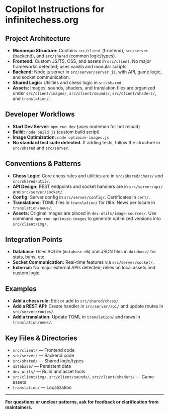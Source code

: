 # Copilot Instructions for infinitechess.org

## Project Architecture
- **Monorepo Structure:** Contains `src/client` (frontend), `src/server` (backend), and `src/shared` (common logic/types).
- **Frontend:** Custom JS/TS, CSS, and assets in `src/client`. No major frameworks detected; uses vanilla and modular scripts.
- **Backend:** Node.js server in `src/server/server.js`, with API, game logic, and socket communication.
- **Shared Logic:** Utilities and chess logic in `src/shared`.
- **Assets:** Images, sounds, shaders, and translation files are organized under `src/client/images/`, `src/client/sounds/`, `src/client/shaders/`, and `translation/`.

## Developer Workflows
- **Start Dev Server:** `npm run dev` (uses nodemon for hot reload)
- **Build:** `node build.js` (custom build script)
- **Image Optimization:** `node optimize-images.js`
- **No standard test suite detected.** If adding tests, follow the structure in `src/shared` and `src/server`.

## Conventions & Patterns
- **Chess Logic:** Core chess rules and utilities are in `src/shared/chess/` and `src/shared/util/`.
- **API Design:** REST endpoints and socket handlers are in `src/server/api/` and `src/server/socket/`.
- **Config:** Server config in `src/server/config/`. Certificates in `cert/`.
- **Translations:** TOML files in `translation/` for i18n. News per locale in `translation/news/`.
- **Assets:** Original images are placed in `dev-utils/image-sources/`. Use command `npm run optimize-images` to generate optimized versions into `src/client/img/`.

## Integration Points
- **Database:** Uses SQLite (`database.db`) and JSON files in `database/` for stats, bans, etc.
- **Socket Communication:** Real-time features via `src/server/socket/`.
- **External:** No major external APIs detected; relies on local assets and custom logic.

## Examples
- **Add a chess rule:** Edit or add to `src/shared/chess/`.
- **Add a REST API:** Create handler in `src/server/api/` and update routes in `src/server/routes/`.
- **Add a translation:** Update TOML in `translation/` and news in `translation/news/`.

## Key Files & Directories
- `src/client/` — Frontend code
- `src/server/` — Backend code
- `src/shared/` — Shared logic/types
- `database/` — Persistent data
- `dev-utils/` — Build and asset tools
- `src/client/img/`, `src/client/sounds/`, `src/client/shaders/` — Game assets
- `translation/` — Localization

---
**For questions or unclear patterns, ask for feedback or clarification from maintainers.**
